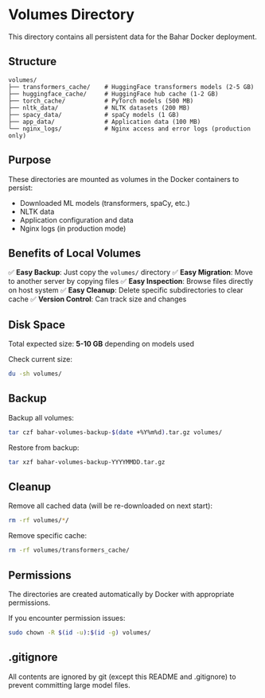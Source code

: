 # Volumes Directory

This directory contains all persistent data for the Bahar Docker deployment.

## Structure

```
volumes/
├── transformers_cache/    # HuggingFace transformers models (2-5 GB)
├── huggingface_cache/     # HuggingFace hub cache (1-2 GB)
├── torch_cache/           # PyTorch models (500 MB)
├── nltk_data/             # NLTK datasets (200 MB)
├── spacy_data/            # spaCy models (1 GB)
├── app_data/              # Application data (100 MB)
└── nginx_logs/            # Nginx access and error logs (production only)
```

## Purpose

These directories are mounted as volumes in the Docker containers to persist:
- Downloaded ML models (transformers, spaCy, etc.)
- NLTK data
- Application configuration and data
- Nginx logs (in production mode)

## Benefits of Local Volumes

✅ **Easy Backup**: Just copy the `volumes/` directory
✅ **Easy Migration**: Move to another server by copying files
✅ **Easy Inspection**: Browse files directly on host system
✅ **Easy Cleanup**: Delete specific subdirectories to clear cache
✅ **Version Control**: Can track size and changes

## Disk Space

Total expected size: **5-10 GB** depending on models used

Check current size:
```bash
du -sh volumes/
```

## Backup

Backup all volumes:
```bash
tar czf bahar-volumes-backup-$(date +%Y%m%d).tar.gz volumes/
```

Restore from backup:
```bash
tar xzf bahar-volumes-backup-YYYYMMDD.tar.gz
```

## Cleanup

Remove all cached data (will be re-downloaded on next start):
```bash
rm -rf volumes/*/
```

Remove specific cache:
```bash
rm -rf volumes/transformers_cache/
```

## Permissions

The directories are created automatically by Docker with appropriate permissions.

If you encounter permission issues:
```bash
sudo chown -R $(id -u):$(id -g) volumes/
```

## .gitignore

All contents are ignored by git (except this README and .gitignore) to prevent committing large model files.

